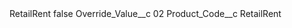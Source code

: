 <?xml version="1.0" encoding="UTF-8"?>
<CustomMetadata xmlns="http://soap.sforce.com/2006/04/metadata" xmlns:xsi="http://www.w3.org/2001/XMLSchema-instance" xmlns:xsd="http://www.w3.org/2001/XMLSchema">
    <label>RetailRent</label>
    <protected>false</protected>
    <values>
        <field>Override_Value__c</field>
        <value xsi:type="xsd:string">02</value>
    </values>
    <values>
        <field>Product_Code__c</field>
        <value xsi:type="xsd:string">RetailRent</value>
    </values>
</CustomMetadata>

